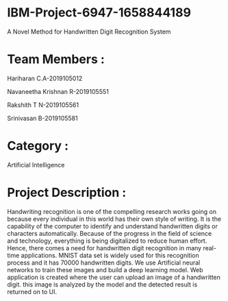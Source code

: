 # IBM-Project-6947-1658844189
A Novel Method for Handwritten Digit Recognition System
# Team Members :
Hariharan C.A-2019105012

Navaneetha Krishnan R-2019105551

Rakshith T N-2019105561

Srinivasan B-2019105581
# Category :
Artificial Intelligence
# Project Description :
Handwriting recognition is one of the compelling research works going on because every individual in this world has
their own style of writing. It is the capability of the computer to identify and understand handwritten digits or
characters automatically. Because of the progress in the field of science and technology, everything is being
digitalized to reduce human effort. Hence, there comes a need for handwritten digit recognition in many real-time
applications. MNIST data set is widely used for this recognition process and it has 70000 handwritten digits. We use
Artificial neural networks to train these images and build a deep learning model. Web application is created where
the user can upload an image of a handwritten digit. this image is analyzed by the model and the detected result is
returned on to UI.
